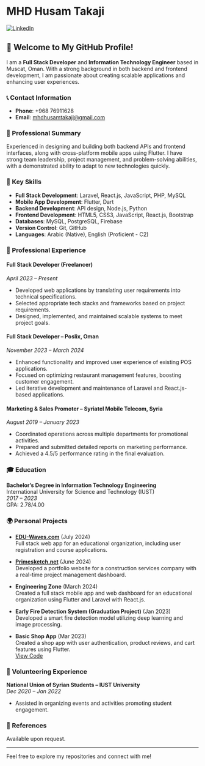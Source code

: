 # MHD Husam Takaji

[![LinkedIn](https://img.shields.io/badge/LinkedIn-Profile-blue)](https://www.linkedin.com/in/mhd-husam-takaji-a1a074289)

## 👋 Welcome to My GitHub Profile!

I am a **Full Stack Developer** and **Information Technology Engineer** based in Muscat, Oman. With a strong background in both backend and frontend development, I am passionate about creating scalable applications and enhancing user experiences. 

### 📞 Contact Information
- **Phone**: +968 76911628
- **Email**: [mhdhusamtakaji@gmail.com](mailto:mhdhusamtakaji@gmail.com)

### 🌟 Professional Summary
Experienced in designing and building both backend APIs and frontend interfaces, along with cross-platform mobile apps using Flutter. I have strong team leadership, project management, and problem-solving abilities, with a demonstrated ability to adapt to new technologies quickly.

### 🔑 Key Skills
- **Full Stack Development**: Laravel, React.js, JavaScript, PHP, MySQL
- **Mobile App Development**: Flutter, Dart
- **Backend Development**: API design, Node.js, Python
- **Frontend Development**: HTML5, CSS3, JavaScript, React.js, Bootstrap
- **Databases**: MySQL, PostgreSQL, Firebase
- **Version Control**: Git, GitHub
- **Languages**: Arabic (Native), English (Proficient - C2)

### 💼 Professional Experience
#### Full Stack Developer (Freelancer)
*April 2023 – Present*
- Developed web applications by translating user requirements into technical specifications.
- Selected appropriate tech stacks and frameworks based on project requirements.
- Designed, implemented, and maintained scalable systems to meet project goals.

#### Full Stack Developer – Poslix, Oman
*November 2023 – March 2024*
- Enhanced functionality and improved user experience of existing POS applications.
- Focused on optimizing restaurant management features, boosting customer engagement.
- Led iterative development and maintenance of Laravel and React.js-based applications.

#### Marketing & Sales Promoter – Syriatel Mobile Telecom, Syria
*August 2019 – January 2023*
- Coordinated operations across multiple departments for promotional activities.
- Prepared and submitted detailed reports on marketing performance.
- Achieved a 4.5/5 performance rating in the final evaluation.

### 🎓 Education
**Bachelor’s Degree in Information Technology Engineering**  
International University for Science and Technology (IUST)  
*2017 – 2023*  
GPA: 2.78/4.00

### 🌍 Personal Projects
- **[EDU-Waves.com](http://www.edu-waves.com)** (July 2024)  
  Full stack web app for an educational organization, including user registration and course applications.

- **[Primesketch.net](http://www.primesketch.net)** (June 2024)  
  Developed a portfolio website for a construction services company with a real-time project management dashboard.

- **Engineering Zone** (March 2024)  
  Created a full stack mobile app and web dashboard for an educational organization using Flutter and Laravel with React.js.

- **Early Fire Detection System (Graduation Project)** (Jan 2023)  
  Developed a smart fire detection model utilizing deep learning and image processing.

- **Basic Shop App** (Mar 2023)  
  Created a shop app with user authentication, product reviews, and cart features using Flutter.  
  [View Code](https://drive.google.com)

### 🙌 Volunteering Experience
**National Union of Syrian Students – IUST University**  
*Dec 2020 – Jan 2022*  
- Assisted in organizing events and activities promoting student engagement.

### 📄 References
Available upon request.

---

Feel free to explore my repositories and connect with me!
